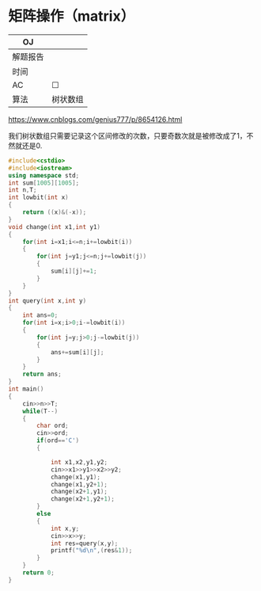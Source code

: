 # 矩阵操作（matrix）

| OJ   |      |
| ---- | ---- |
| 解题报告 |      |
| 时间   |      |
| AC   | ☐    |
| 算法   | 树状数组 |

<https://www.cnblogs.com/genius777/p/8654126.html>

我们树状数组只需要记录这个区间修改的次数，只要奇数次就是被修改成了1，不然就还是0.

```c++
#include<cstdio>
#include<iostream>
using namespace std;
int sum[1005][1005];
int n,T;
int lowbit(int x)
{
    return ((x)&(-x));
}
void change(int x1,int y1)
{
    for(int i=x1;i<=n;i+=lowbit(i))
    {
        for(int j=y1;j<=n;j+=lowbit(j))
        {
            sum[i][j]+=1;
        }
    }
}
int query(int x,int y)
{
    int ans=0;
    for(int i=x;i>0;i-=lowbit(i))
    {
        for(int j=y;j>0;j-=lowbit(j))
        {
            ans+=sum[i][j];
        }
    }
    return ans;
}
int main()
{
    cin>>n>>T;
    while(T--)
    {
        char ord;
        cin>>ord;
        if(ord=='C')
        {

            int x1,x2,y1,y2;
            cin>>x1>>y1>>x2>>y2;
            change(x1,y1);
            change(x1,y2+1);
            change(x2+1,y1);
            change(x2+1,y2+1);
        }
        else
        {
            int x,y;
            cin>>x>>y;
            int res=query(x,y);
            printf("%d\n",(res&1));
        }
    }
    return 0;
}
```
